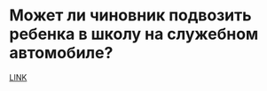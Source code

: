 # Может ли чиновник подвозить ребенка в школу на служебном автомобиле? 



[LINK](https://varlamov.ru/357528.html)